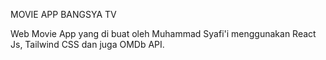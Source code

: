 MOVIE APP BANGSYA TV

Web Movie App yang di buat oleh Muhammad Syafi'i menggunakan React Js, Tailwind CSS dan juga OMDb API.